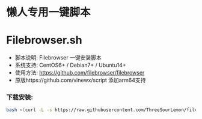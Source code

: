 # 懒人专用一键脚本

Filebrowser.sh
======

- 脚本说明: Filebrowser 一键安装脚本
- 系统支持: CentOS6+ / Debian7+ / Ubuntu14+
- 使用方法: https://github.com/filebrowser/filebrowser
- 原版https://github.com/vinewx/script 添加arm64支持

### 下载安装:
``` bash
bash <(curl -L -s https://raw.githubusercontent.com/ThreeSourLemon/filebrowser/master/Filebrowser.sh)
```
